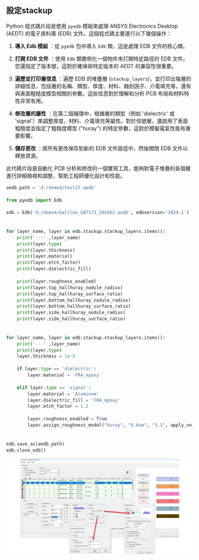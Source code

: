 設定stackup
---

 Python 程式碼片段是使用 `pyedb` 模組來處理 ANSYS Electronics Desktop (AEDT) 的電子資料庫 (EDB) 文件。這個程式碼主要進行以下幾個操作： 

1. **導入 Edb 模組** ：從 `pyedb` 包中導入 `Edb` 類，這是處理 EDB 文件的核心類。
 
2. **打開 EDB 文件** ：使用 `Edb` 類實例化一個物件來打開特定路徑的 EDB 文件。您還指定了版本號，這對於確保與特定版本的 AEDT 的兼容性很重要。
 
3. **遍歷並打印層信息** ：遍歷 EDB 的堆疊層 (`stackup_layers`)，並打印出每層的詳細信息，包括層的名稱、類型、厚度、材料、蝕刻因子、介電填充等，還有與表面粗糙度模型相關的參數。這些信息對於理解和分析 PCB 布局和材料特性非常有用。
 
4. **修改層的屬性** ：在第二個循環中，根據層的類型（例如 'dielectric' 或 'signal'）來調整厚度、材料、介電填充等屬性。對於信號層，還啟用了表面粗糙度並指定了粗糙度模型 ("huray") 的特定參數，這對於模擬電氣性能有重要影響。
 
5. **儲存更改** ：將所有更改保存到新的 EDB 文件路徑中，然後關閉 EDB 文件以釋放資源。

此代碼片段是自動化 PCB 分析和修改的一個實用工具，能夠對電子堆疊的各個層進行詳細檢視和調整，幫助工程師優化設計和性能。



```python
aedb_path = 'd:/demo4/test27.aedb'

from pyedb import Edb

edb = Edb('d:/demo4/Galileo_G87173_204162.aedb', edbversion='2024.1')


for layer_name, layer in edb.stackup.stackup_layers.items():
    print('---' ,layer_name)
    print(layer.type)
    print(layer.thickness)
    print(layer.material)
    print(layer.etch_factor)
    print(layer.dielectric_fill)
    
    print(layer.roughness_enabled)
    print(layer.top_hallhuray_nodule_radius)
    print(layer.top_hallhuray_surface_ratio)
    print(layer.bottom_hallhuray_nodule_radius)
    print(layer.bottom_hallhuray_surface_ratio)    
    print(layer.side_hallhuray_nodule_radius)
    print(layer.side_hallhuray_surface_ratio)


for layer_name, layer in edb.stackup.stackup_layers.items():
    print('---' ,layer_name)
    print(layer.type)
    layer.thickness = 1e-5
    
    if layer.type == 'dielectric':
        layer.material = 'FR4_epoxy'
    
    elif layer.type == 'signal':
        layer.material = 'Aluminum'
        layer.dielectric_fill = 'FR4_epoxy'
        layer.etch_factor = 1.2    
        
        layer.roughness_enabled = True 
        layer.assign_roughness_model("huray", "0.6um", "3.1", apply_on_surface="all")
        

edb.save_as(aedb_path)
edb.close_edb()
```

![2024-08-13_10-21-19](/assets/2024-08-13_10-21-19.png)